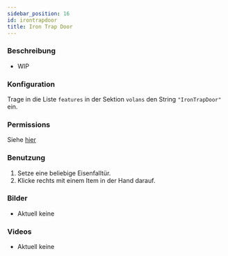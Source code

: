 ```yaml
---
sidebar_position: 16
id: irontrapdoor
title: Iron Trap Door
---
```

### Beschreibung
* WIP
### Konfiguration
Trage in die Liste `features` in der Sektion `volans` den String `"IronTrapDoor"` ein.
### Permissions
Siehe [hier](/docs/Permissions/#trapdoor)
### Benutzung
1. Setze eine beliebige Eisenfalltür.
2. Klicke rechts mit einem Item in der Hand darauf.
### Bilder
- Aktuell keine
### Videos
- Aktuell keine